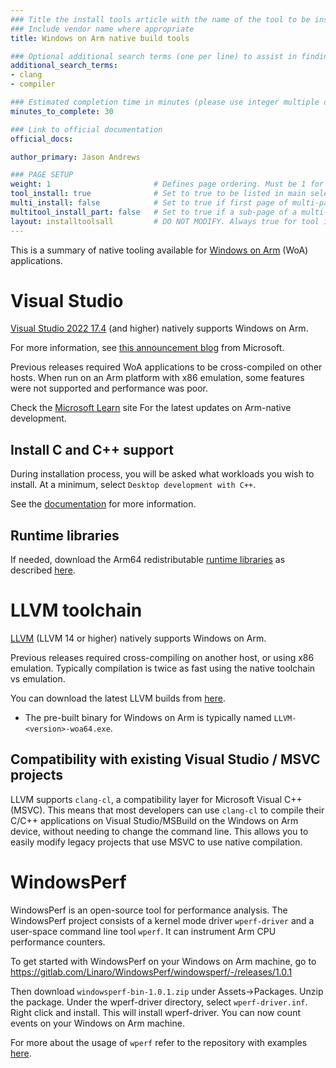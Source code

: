 ```yaml
---
### Title the install tools article with the name of the tool to be installed
### Include vendor name where appropriate
title: Windows on Arm native build tools

### Optional additional search terms (one per line) to assist in finding the article
additional_search_terms:
- clang
- compiler

### Estimated completion time in minutes (please use integer multiple of 5)
minutes_to_complete: 30

### Link to official documentation
official_docs: 

author_primary: Jason Andrews

### PAGE SETUP
weight: 1                       # Defines page ordering. Must be 1 for first (or only) page.
tool_install: true              # Set to true to be listed in main selection page, else false
multi_install: false            # Set to true if first page of multi-page article, else false
multitool_install_part: false   # Set to true if a sub-page of a multi-page article, else false
layout: installtoolsall         # DO NOT MODIFY. Always true for tool install articles
---
```

This is a summary of native tooling available for [Windows on Arm](https://learn.microsoft.com/en-us/windows/arm/overview) (WoA) applications.

# Visual Studio

[Visual Studio 2022 17.4](https://learn.microsoft.com/en-us/visualstudio/install/visual-studio-on-arm-devices) (and higher) natively supports Windows on Arm.

For more information, see [this announcement blog](https://devblogs.microsoft.com/visualstudio/arm64-visual-studio-is-officially-here/) from Microsoft.

Previous releases required WoA applications to be cross-compiled on other hosts. When run on an Arm platform with x86 emulation, some features were not supported and performance was poor.

Check the [Microsoft Learn](https://learn.microsoft.com/en-us/windows/arm/overview) site For the latest updates on Arm-native development.

## Install C and C++ support

During installation process, you will be asked what workloads you wish to install. At a minimum, select `Desktop development with C++`.

See the [documentation](https://learn.microsoft.com/en-us/cpp/build/vscpp-step-0-installation) for more information.

## Runtime libraries

If needed, download the Arm64 redistributable [runtime libraries](https://aka.ms/vs/17/release/vc_redist.arm64.exe) as described [here](https://learn.microsoft.com/en-US/cpp/windows/latest-supported-vc-redist).

# LLVM toolchain

[LLVM](https://llvm.org/) (LLVM 14 or higher) natively supports Windows on Arm.

Previous releases required cross-compiling on another host, or using x86 emulation. Typically compilation is twice as fast using the native toolchain vs emulation.

You can download the latest LLVM builds from [here](https://releases.llvm.org/download.html).
  - The pre-built binary for Windows on Arm is typically named `LLVM-<version>-woa64.exe`.

## Compatibility with existing Visual Studio / MSVC projects

LLVM supports `clang-cl`, a compatibility layer for Microsoft Visual C++ (MSVC). This means that most developers can use `clang-cl` to compile their C/C++ applications on Visual Studio/MSBuild on the Windows on Arm device, without needing to change the command line. This allows you to easily modify legacy projects that use MSVC to use native compilation.

# WindowsPerf

WindowsPerf is an open-source tool for performance analysis. The WindowsPerf project consists of a kernel mode driver `wperf-driver` and a user-space command line tool `wperf`. It can instrument Arm CPU performance counters. 	

To get started with WindowsPerf on your Windows on Arm machine, go to https://gitlab.com/Linaro/WindowsPerf/windowsperf/-/releases/1.0.1

Then download `windowsperf-bin-1.0.1.zip` under Assets->Packages. Unzip the package. Under the wperf-driver directory, select `wperf-driver.inf`. Right click and install. This will install wperf-driver. You can now count events on your Windows on Arm machine. 

For more about the usage of `wperf` refer to the repository with examples [here](https://gitlab.com/Linaro/WindowsPerf/windowsperf/-/blob/main/wperf/README.md#usage-of-wperf).

